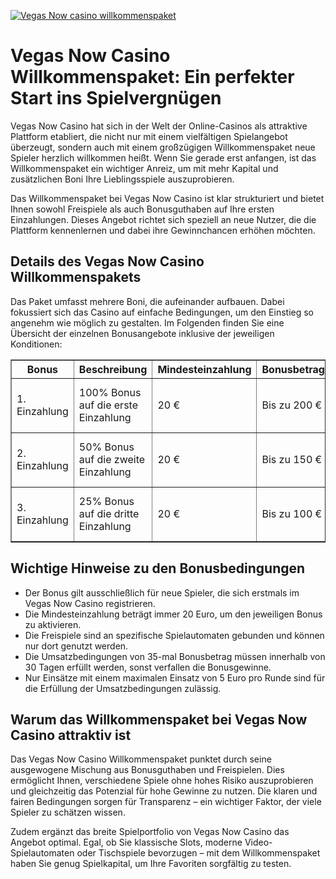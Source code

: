 [![Vegas Now casino willkommenspaket](https://123-caf.pages.dev/gitsignup.png)](https://vrmoo.ru/Bt82HjjY)

<h1>Vegas Now Casino Willkommenspaket: Ein perfekter Start ins Spielvergnügen</h1>  <p>Vegas Now Casino hat sich in der Welt der Online-Casinos als attraktive Plattform etabliert, die nicht nur mit einem vielfältigen Spielangebot überzeugt, sondern auch mit einem großzügigen Willkommenspaket neue Spieler herzlich willkommen heißt. Wenn Sie gerade erst anfangen, ist das Willkommenspaket ein wichtiger Anreiz, um mit mehr Kapital und zusätzlichen Boni Ihre Lieblingsspiele auszuprobieren.</p>  <p>Das Willkommenspaket bei Vegas Now Casino ist klar strukturiert und bietet Ihnen sowohl Freispiele als auch Bonusguthaben auf Ihre ersten Einzahlungen. Dieses Angebot richtet sich speziell an neue Nutzer, die die Plattform kennenlernen und dabei ihre Gewinnchancen erhöhen möchten.</p>  <h2>Details des Vegas Now Casino Willkommenspakets</h2>  <p>Das Paket umfasst mehrere Boni, die aufeinander aufbauen. Dabei fokussiert sich das Casino auf einfache Bedingungen, um den Einstieg so angenehm wie möglich zu gestalten. Im Folgenden finden Sie eine Übersicht der einzelnen Bonusangebote inklusive der jeweiligen Konditionen:</p>  <table border="1" cellpadding="8" cellspacing="0" style="border-collapse: collapse; width: 100%;">   <thead>     <tr>       <th>Bonus</th>       <th>Beschreibung</th>       <th>Mindesteinzahlung</th>       <th>Bonusbetrag</th>       <th>Freispiele</th>       <th>Umsatzbedingungen</th>     </tr>   </thead>   <tbody>     <tr>       <td>1. Einzahlung</td>       <td>100% Bonus auf die erste Einzahlung</td>       <td>20 €</td>       <td>Bis zu 200 €</td>       <td>20 Freispiele für „Starburst“</td>       <td>35x Bonusbetrag</td>     </tr>     <tr>       <td>2. Einzahlung</td>       <td>50% Bonus auf die zweite Einzahlung</td>       <td>20 €</td>       <td>Bis zu 150 €</td>       <td>15 Freispiele für „Book of Dead“</td>       <td>35x Bonusbetrag</td>     </tr>     <tr>       <td>3. Einzahlung</td>       <td>25% Bonus auf die dritte Einzahlung</td>       <td>20 €</td>       <td>Bis zu 100 €</td>       <td>10 Freispiele für „Reactoonz“</td>       <td>35x Bonusbetrag</td>     </tr>   </tbody> </table>  <h2>Wichtige Hinweise zu den Bonusbedingungen</h2>  <ul>   <li>Der Bonus gilt ausschließlich für neue Spieler, die sich erstmals im Vegas Now Casino registrieren.</li>   <li>Die Mindesteinzahlung beträgt immer 20 Euro, um den jeweiligen Bonus zu aktivieren.</li>   <li>Die Freispiele sind an spezifische Spielautomaten gebunden und können nur dort genutzt werden.</li>   <li>Die Umsatzbedingungen von 35-mal Bonusbetrag müssen innerhalb von 30 Tagen erfüllt werden, sonst verfallen die Bonusgewinne.</li>   <li>Nur Einsätze mit einem maximalen Einsatz von 5 Euro pro Runde sind für die Erfüllung der Umsatzbedingungen zulässig.</li> </ul>  <h2>Warum das Willkommenspaket bei Vegas Now Casino attraktiv ist</h2>  <p>Das Vegas Now Casino Willkommenspaket punktet durch seine ausgewogene Mischung aus Bonusguthaben und Freispielen. Dies ermöglicht Ihnen, verschiedene Spiele ohne hohes Risiko auszuprobieren und gleichzeitig das Potenzial für hohe Gewinne zu nutzen. Die klaren und fairen Bedingungen sorgen für Transparenz – ein wichtiger Faktor, der viele Spieler zu schätzen wissen.</p>  <p>Zudem ergänzt das breite Spielportfolio von Vegas Now Casino das Angebot optimal. Egal, ob Sie klassische Slots, moderne Video-Spielautomaten oder Tischspiele bevorzugen – mit dem Willkommenspaket haben Sie genug Spielkapital, um Ihre Favoriten sorgfältig zu testen.</p>